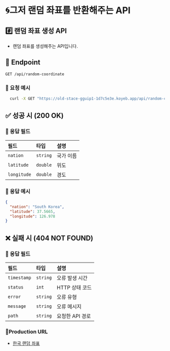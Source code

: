 # 🌀그저 랜덤 좌표를 반환해주는 API

## #️⃣ 랜덤 좌표 생성 API
- 랜덤 좌표를 생성해주는 API입니다.

## 📍 Endpoint
`GET /api/random-coordinate`

### 🔹 요청 예시
```bash
  curl -X GET "https://old-stace-gguip1-1d7c5e3e.koyeb.app/api/random-coordinate"
```

## ✅ 성공 시 (200 OK)

### 🔹 응답 필드
| **필드**      | **타입**  | **설명** |
|:------------|:------|:--------|
| `nation`   | `string` | 국가 이름 |
| `latitude` | `double` | 위도 |
| `longitude`| `double` | 경도 |

### 🔹 응답 예시
```json
{
  "nation": "South Korea",
  "latitude": 37.5665,
  "longitude": 126.978
}
```

## ❌ 실패 시 (404 NOT FOUND)

### 🔹 응답 필드
| **필드**      | **타입**   | **설명** |
|:------------|:---------|:--------|
| `timestamp`   | `string` | 오류 발생 시간 |
| `status` | `int`    | HTTP 상태 코드 |
| `error`| `string` | 오류 유형 |
| `message` | `string`    | 오류 메시지 |
| `path`| `string` | 요청한 API 경로 |

### 🔹Production URL
- [한국 랜덤 좌표](https://old-stace-gguip1-1d7c5e3e.koyeb.app/api/random-coordinate)
